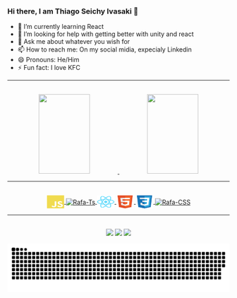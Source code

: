 ### Hi there, I am Thiago Seichy Ivasaki 👋

- 🌱 I’m currently learning React
- 🤔 I’m looking for help with getting better with unity and react
- 💬 Ask me about whatever you wish for
- 📫 How to reach me: On my social midia, expecialy Linkedin
- 😄 Pronouns:  He/Him
- ⚡ Fun fact: I love KFC

---------------------------------------------------------------------------------------------------------------------------------------------------------

</div>
<div style="display: inline_block" align="center"><br>
  <a href="https://github.com/Thivasaki">
  <img width="48%" height="180em" src="https://github-readme-stats.vercel.app/api?username=Thivasaki&show_icons=true&theme=tokyonight&include_all_commits=true&count_private=true"/>
  <img width="48%" height="180em" src="https://github-readme-stats.vercel.app/api/top-langs/?username=Thivasaki&layout=compact&langs_count=7&theme=tokyonight"/>
</div>

---------------------------------------------------------------------------------------------------------------------------------------------------------

</div>
<div style="display: inline_block" align="center"><br>
  <img align="center" alt="Rafa-Js" height="30" width="40" src="https://raw.githubusercontent.com/devicons/devicon/master/icons/javascript/javascript-plain.svg">
  <img align="center" alt="Rafa-Ts" height="30" width="40" src="https://cdn.jsdelivr.net/gh/devicons/devicon/icons/git/git-original.svg">
  <img align="center" alt="Rafa-React" height="30" width="40" src="https://raw.githubusercontent.com/devicons/devicon/master/icons/react/react-original.svg">
  <img align="center" alt="Rafa-HTML" height="30" width="40" src="https://raw.githubusercontent.com/devicons/devicon/master/icons/html5/html5-original.svg">
  <img align="center" alt="Rafa-CSS" height="30" width="40" src="https://raw.githubusercontent.com/devicons/devicon/master/icons/css3/css3-original.svg">
  <img align="center" alt="Rafa-CSS" height="30" width="40" src="https://cdn.jsdelivr.net/gh/devicons/devicon/icons/github/github-original.svg">
</div>

---------------------------------------------------------------------------------------------------------------------------------------------------------

<div> 
<div style="display: inline_block" align="center"><br>
  <a href="https://www.instagram.com/thiagoseichy/" target="_blank" target="_blank"><img src="https://img.shields.io/badge/-Instagram-%23E4405F?style=for-the-badge&logo=instagram&logoColor=white" target="_blank"></a>
  <a href = "mailto:thiagoivasaki@gmail.com" ><img src="https://img.shields.io/badge/-Gmail-%23333?style=for-the-badge&logo=gmail&logoColor=white" target="_blank"></a>
  <a href="https://www.linkedin.com/in/thiago-ivasaki-012b5422a/" target="_blank" target="_blank"><img src="https://img.shields.io/badge/-LinkedIn-%230077B5?style=for-the-badge&logo=linkedin&logoColor=white" target="_blank"></a> 
 
  ![Snake animation](https://github.com/Thivasaki/Thivasaki/blob/output/github-contribution-grid-snake.svg)
 
</div>
